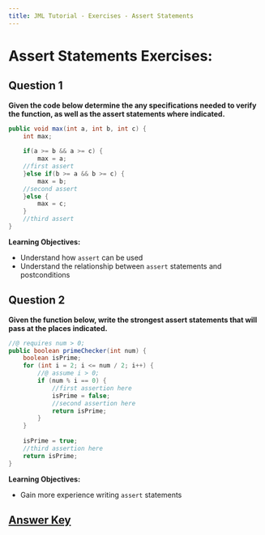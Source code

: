 ```yaml
---
title: JML Tutorial - Exercises - Assert Statements
---
```

# Assert Statements Exercises:
## **Question 1**
**Given the code below determine the any specifications needed to verify the function, as well as the assert statements where indicated.**
```Java
public void max(int a, int b, int c) {
	int max;
	
	if(a >= b && a >= c) {
		max = a;
	//first assert
	}else if(b >= a && b >= c) {
		max = b;
	//second assert
	}else {
		max = c;
	}				
	//third assert
}
```
**Learning Objectives:** 
+ Understand how `assert` can be used
+ Understand the relationship between `assert` statements and postconditions 

## **Question 2**
**Given the function below, write the strongest assert statements that will pass at the places indicated.**
```Java
//@ requires num > 0;
public boolean primeChecker(int num) {
	boolean isPrime;
	for (int i = 2; i <= num / 2; i++) {
		//@ assume i > 0;
		if (num % i == 0) {
			//first assertion here
			isPrime = false;
			//second assertion here 
			return isPrime;
		}
	}
	
	isPrime = true;
	//third assertion here
	return isPrime;
}
```
**Learning Objectives:** 
+ Gain more experience writing `assert` statements

## **[Answer Key](AssertExKey.md)**

